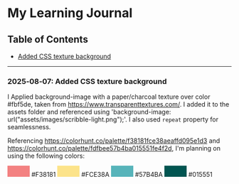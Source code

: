# My Learning Journal

## Table of Contents
- [Added CSS texture background](#2025‑08‑07-added-css-texture-background)


---

### 2025‑08‑07: Added CSS texture background
I Applied background-image with a paper/charcoal texture over color #fbf5de, taken from https://www.transparenttextures.com/. I added it to the assets folder and referenced using 'background-image: url("assets/images/scribble-light.png");'. I also used `repeat` property for seamlessness. 

Referencing https://colorhunt.co/palette/f38181fce38aeaffd095e1d3 and https://colorhunt.co/palette/fdfbee57b4ba015551fe4f2d, I'm planning on using the following colors: 

<!-- Add this to your learning-journal.md -->

<p>
  <span style="display:inline-block;width:50px;height:25px;background:#F38181;"></span> #F38181  
  <span style="display:inline-block;width:50px;height:25px;background:#FCE38A;"></span> #FCE38A   
  <span style="display:inline-block;width:50px;height:25px;background:#57B4BA;"></span> #57B4BA  
  <span style="display:inline-block;width:50px;height:25px;background:#015551;"></span> #015551  
</p>
